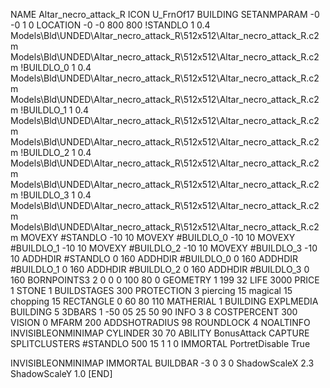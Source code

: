 NAME Altar_necro_attack_R
ICON U_FrnOf17
BUILDING
SETANMPARAM -0 -0 1 0
LOCATION -0 -0 800 800
!STANDLO      1 0.4 Models\Bld\UNDED\Altar_necro_attack_R\512x512\Altar_necro_attack_R.c2m Models\Bld\UNDED\Altar_necro_attack_R\512x512\Altar_necro_attack_R.c2m 
!BUILDLO_0    1 0.4 Models\Bld\UNDED\Altar_necro_attack_R\512x512\Altar_necro_attack_R.c2m Models\Bld\UNDED\Altar_necro_attack_R\512x512\Altar_necro_attack_R.c2m 
!BUILDLO_1    1 0.4 Models\Bld\UNDED\Altar_necro_attack_R\512x512\Altar_necro_attack_R.c2m Models\Bld\UNDED\Altar_necro_attack_R\512x512\Altar_necro_attack_R.c2m 
!BUILDLO_2    1 0.4 Models\Bld\UNDED\Altar_necro_attack_R\512x512\Altar_necro_attack_R.c2m Models\Bld\UNDED\Altar_necro_attack_R\512x512\Altar_necro_attack_R.c2m 
!BUILDLO_3    1 0.4 Models\Bld\UNDED\Altar_necro_attack_R\512x512\Altar_necro_attack_R.c2m Models\Bld\UNDED\Altar_necro_attack_R\512x512\Altar_necro_attack_R.c2m 
MOVEXY #STANDLO   -10 10
MOVEXY #BUILDLO_0 -10 10
MOVEXY #BUILDLO_1 -10 10
MOVEXY #BUILDLO_2 -10 10
MOVEXY #BUILDLO_3 -10 10
ADDHDIR #STANDLO 0 160
ADDHDIR #BUILDLO_0 0 160
ADDHDIR #BUILDLO_1 0 160
ADDHDIR #BUILDLO_2 0 160
ADDHDIR #BUILDLO_3 0 160
BORNPOINTS3 2 0 0 0 100 80 0
GEOMETRY 1 199 32
LIFE     3000
PRICE 1 STONE 1
BUILDSTAGES 300
PROTECTION 3 piercing 15 magical 15 chopping 15
RECTANGLE    0 60 80 110
MATHERIAL 1 BUILDING
EXPLMEDIA BUILDING 5
3DBARS 1 -50 05 25 50 90
INFO 3 8
COSTPERCENT 300
VISION 0
MFARM 200
ADDSHOTRADIUS 98
ROUNDLOCK 4
NOALTINFO
INVISIBLEONMINIMAP
CYLINDER 30 70
ABILITY BonusAttack
CAPTURE
SPLITCLUSTERS #STANDLO 500 15 1 1 0
IMMORTAL
PortretDisable True

INVISIBLEONMINIMAP
IMMORTAL
BUILDBAR -3 0 3 0
ShadowScaleX 2.3
ShadowScaleY 1.0
[END]
